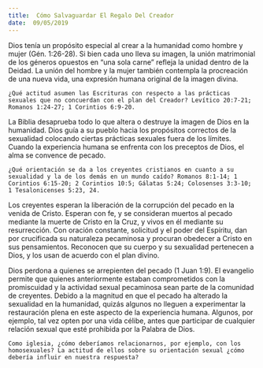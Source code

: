 ```yaml
---
title:  Cómo Salvaguardar El Regalo Del Creador
date:  09/05/2019
---
```


Dios tenía un propósito especial al crear a la humanidad como hombre y mujer (Gén. 1:26-28). Si bien cada uno lleva su imagen, la unión matrimonial de los géneros opuestos en “una sola carne” refleja la unidad dentro de la Deidad. La unión del hombre y la mujer también contempla la procreación de una nueva vida, una expresión humana original de la imagen divina.

`¿Qué actitud asumen las Escrituras con respecto a las prácticas sexuales que no concuerdan con el plan del Creador? Levítico 20:7-21; Romanos 1:24-27; 1 Corintios 6:9-20.`

La Biblia desaprueba todo lo que altera o destruye la imagen de Dios en la humanidad. Dios guía a su pueblo hacia los propósitos correctos de la sexualidad colocando ciertas prácticas sexuales fuera de los límites. Cuando la experiencia humana se enfrenta con los preceptos de Dios, el alma se convence de pecado.

`¿Qué orientación se da a los creyentes cristianos en cuanto a su sexualidad y la de los demás en un mundo caído? Romanos 8:1-14; 1 Corintios 6:15-20; 2 Corintios 10:5; Gálatas 5:24; Colosenses 3:3-10; 1 Tesalonicenses 5:23, 24.`

Los creyentes esperan la liberación de la corrupción del pecado en la venida de Cristo. Esperan con fe, y se consideran muertos al pecado mediante la muerte de Cristo en la Cruz, y vivos en él mediante su resurrección. Con oración constante, solicitud y el poder del Espíritu, dan por crucificada su naturaleza pecaminosa y procuran obedecer a Cristo en sus pensamientos. Reconocen que su cuerpo y su sexualidad pertenecen a Dios, y los usan de acuerdo con el plan divino.

Dios perdona a quienes se arrepienten del pecado (1 Juan 1:9). El evangelio permite que quienes anteriormente estaban comprometidos con la promiscuidad y la actividad sexual pecaminosa sean parte de la comunidad de creyentes. Debido a la magnitud en que el pecado ha alterado la sexualidad en la humanidad, quizás algunos no lleguen a experimentar la restauración plena en este aspecto de la experiencia humana. Algunos, por ejemplo, tal vez opten por una vida célibe, antes que participar de cualquier relación sexual que esté prohibida por la Palabra de Dios.

`Como iglesia, ¿cómo deberíamos relacionarnos, por ejemplo, con los homosexuales? La actitud de ellos sobre su orientación sexual ¿cómo debería influir en nuestra respuesta?`
